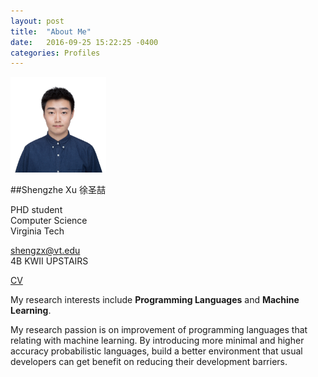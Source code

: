 ```yaml
---
layout: post
title:  "About Me"
date:   2016-09-25 15:22:25 -0400
categories: Profiles
---
```



<img src="assets/_picture.jpg" width = "153" height = "153" alt="PHOTO" />

##Shengzhe Xu 徐圣喆

PHD student  
Computer Science  
Virginia Tech

shengzx@vt.edu  
4B KWII UPSTAIRS

[CV](assets/_CV_SHENGZHEXU.pdf)

My research interests include **Programming Languages** and **Machine Learning**.

My research passion is on improvement of programming languages that relating with machine learning. By introducing more minimal and higher accuracy probabilistic languages, build a better environment that usual developers can get benefit on reducing their development barriers.


